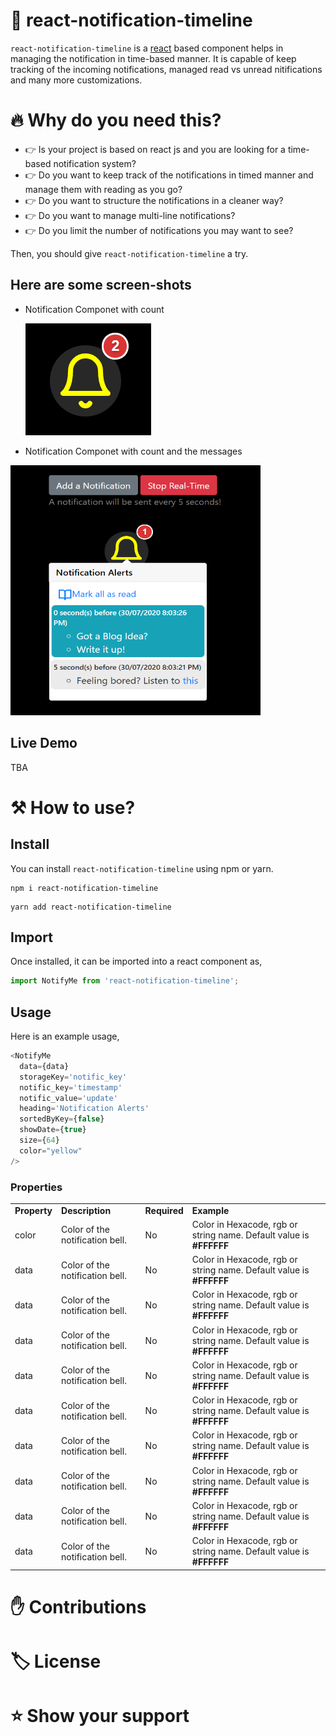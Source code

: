 # 🔔 react-notification-timeline
`react-notification-timeline` is a [react](https://reactjs.org/) based component helps in managing the notification in time-based manner. It is capable of keep tracking of the incoming notifications, managed read vs unread nitifications and many more customizations.

# 🔥 Why do you need this?
- 👉 Is your project is based on react js and you are looking for a time-based notification system? 
- 👉 Do you want to keep track of the notifications in timed manner and manage them with reading as you go? 
- 👉 Do you want to structure the notifications in a cleaner way?
- 👉 Do you want to manage multi-line notifications?
- 👉 Do you limit the number of notifications you may want to see?

Then, you should give `react-notification-timeline` a try. 

## Here are some screen-shots
- Notification Componet with count

  <img src="./static/notification.png" alt="notification " />
 
- Notification Componet with count and the messages

 <img src="./static/screen.png" alt="notification with messages" width="400" height="400">

## Live Demo
TBA

# ⚒️ How to use?

## Install
You can install `react-notification-timeline` using npm or yarn.

```shell
npm i react-notification-timeline
```

```yarn
yarn add react-notification-timeline
```

## Import
Once installed, it can be imported into a react component as,

```js
import NotifyMe from 'react-notification-timeline';
```

## Usage
Here is an example usage,

```js
<NotifyMe
  data={data}
  storageKey='notific_key'
  notific_key='timestamp'
  notific_value='update'
  heading='Notification Alerts'
  sortedByKey={false}
  showDate={true}
  size={64}
  color="yellow"
/>
```

### Properties

<table>
  <tr>
    <td> <b>Property</b> </td> 
    <td> <b>Description</b> </td>
    <td> <b>Required</b> </td>
    <td> <b>Example</b> </td>
  </tr>

  <tr>
    <td> color </td>
    <td> Color of the notification bell. </td>
    <td> No </td>
    <td> Color in Hexacode, rgb or string name. Default value is <b>#FFFFFF</b></td>
  </tr>
  
  <tr>
    <td> data </td>
    <td> Color of the notification bell. </td>
    <td> No </td>
    <td> Color in Hexacode, rgb or string name. Default value is <b>#FFFFFF</b></td>
  </tr>
  
  <tr>
    <td> data </td>
    <td> Color of the notification bell. </td>
    <td> No </td>
    <td> Color in Hexacode, rgb or string name. Default value is <b>#FFFFFF</b></td>
  </tr>
  
  <tr>
    <td> data </td>
    <td> Color of the notification bell. </td>
    <td> No </td>
    <td> Color in Hexacode, rgb or string name. Default value is <b>#FFFFFF</b></td>
  </tr>
  
  <tr>
    <td> data </td>
    <td> Color of the notification bell. </td>
    <td> No </td>
    <td> Color in Hexacode, rgb or string name. Default value is <b>#FFFFFF</b></td>
  </tr>
  
  <tr>
    <td> data </td>
    <td> Color of the notification bell. </td>
    <td> No </td>
    <td> Color in Hexacode, rgb or string name. Default value is <b>#FFFFFF</b></td>
  </tr>
  
  <tr>
    <td> data </td>
    <td> Color of the notification bell. </td>
    <td> No </td>
    <td> Color in Hexacode, rgb or string name. Default value is <b>#FFFFFF</b></td>
  </tr>
  
  <tr>
    <td> data </td>
    <td> Color of the notification bell. </td>
    <td> No </td>
    <td> Color in Hexacode, rgb or string name. Default value is <b>#FFFFFF</b></td>
  </tr>
  
  <tr>
    <td> data </td>
    <td> Color of the notification bell. </td>
    <td> No </td>
    <td> Color in Hexacode, rgb or string name. Default value is <b>#FFFFFF</b></td>
  </tr>
  
  <tr>
    <td> data </td>
    <td> Color of the notification bell. </td>
    <td> No </td>
    <td> Color in Hexacode, rgb or string name. Default value is <b>#FFFFFF</b></td>
  </tr>
</table>

# ✋ Contributions

# 🏷️ License

# ⭐ Show your support
